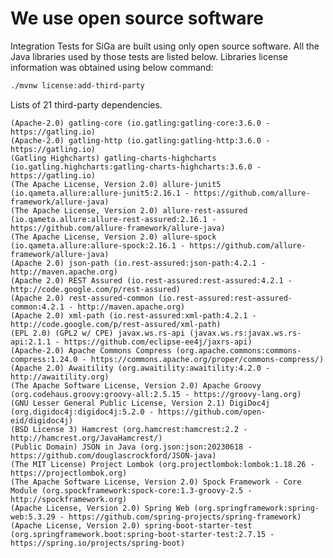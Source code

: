 # We use open source software
Integration Tests for SiGa are built using only open source software. All the Java libraries used by those tests are listed below. 
Libraries license information was obtained using below command:

```bash
./mvnw license:add-third-party
```

Lists of 21 third-party dependencies.

    (Apache-2.0) gatling-core (io.gatling:gatling-core:3.6.0 - https://gatling.io)
    (Apache-2.0) gatling-http (io.gatling:gatling-http:3.6.0 - https://gatling.io)
    (Gatling Highcharts) gatling-charts-highcharts (io.gatling.highcharts:gatling-charts-highcharts:3.6.0 - https://gatling.io)
    (The Apache License, Version 2.0) allure-junit5 (io.qameta.allure:allure-junit5:2.16.1 - https://github.com/allure-framework/allure-java)
    (The Apache License, Version 2.0) allure-rest-assured (io.qameta.allure:allure-rest-assured:2.16.1 - https://github.com/allure-framework/allure-java)
    (The Apache License, Version 2.0) allure-spock (io.qameta.allure:allure-spock:2.16.1 - https://github.com/allure-framework/allure-java)
    (Apache 2.0) json-path (io.rest-assured:json-path:4.2.1 - http://maven.apache.org)
    (Apache 2.0) REST Assured (io.rest-assured:rest-assured:4.2.1 - http://code.google.com/p/rest-assured)
    (Apache 2.0) rest-assured-common (io.rest-assured:rest-assured-common:4.2.1 - http://maven.apache.org)
    (Apache 2.0) xml-path (io.rest-assured:xml-path:4.2.1 - http://code.google.com/p/rest-assured/xml-path)
    (EPL 2.0) (GPL2 w/ CPE) javax.ws.rs-api (javax.ws.rs:javax.ws.rs-api:2.1.1 - https://github.com/eclipse-ee4j/jaxrs-api)
    (Apache-2.0) Apache Commons Compress (org.apache.commons:commons-compress:1.24.0 - https://commons.apache.org/proper/commons-compress/)
    (Apache 2.0) Awaitility (org.awaitility:awaitility:4.2.0 - http://awaitility.org)
    (The Apache Software License, Version 2.0) Apache Groovy (org.codehaus.groovy:groovy-all:2.5.15 - https://groovy-lang.org)
    (GNU Lesser General Public License, Version 2.1) DigiDoc4j (org.digidoc4j:digidoc4j:5.2.0 - https://github.com/open-eid/digidoc4j)
    (BSD License 3) Hamcrest (org.hamcrest:hamcrest:2.2 - http://hamcrest.org/JavaHamcrest/)
    (Public Domain) JSON in Java (org.json:json:20230618 - https://github.com/douglascrockford/JSON-java)
    (The MIT License) Project Lombok (org.projectlombok:lombok:1.18.26 - https://projectlombok.org)
    (The Apache Software License, Version 2.0) Spock Framework - Core Module (org.spockframework:spock-core:1.3-groovy-2.5 - http://spockframework.org)
    (Apache License, Version 2.0) Spring Web (org.springframework:spring-web:5.3.29 - https://github.com/spring-projects/spring-framework)
    (Apache License, Version 2.0) spring-boot-starter-test (org.springframework.boot:spring-boot-starter-test:2.7.15 - https://spring.io/projects/spring-boot)
